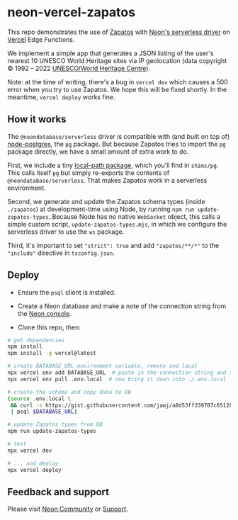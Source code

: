 # neon-vercel-zapatos

This repo demonstrates the use of [Zapatos](https://jawj.github.io/zapatos/) with [Neon's serverless driver](https://www.npmjs.com/package/@neondatabase/serverless) on [Vercel](https://vercel.com/) Edge Functions.

We implement a simple app that generates a JSON listing of the user's nearest 10 UNESCO World Heritage sites via IP geolocation (data copyright © 1992 – 2022 [UNESCO/World Heritage Centre](https://whc.unesco.org/en/syndication/)).

Note: at the time of writing, there's a bug in `vercel dev` which causes a 500 error when you try to use Zapatos. We hope this will be fixed shortly. In the meantime, `vercel deploy` works fine.


## How it works

The `@neondatabase/serverless` driver is compatible with (and built on top of) [node-postgres](https://node-postgres.com/), the `pg` package. But because Zapatos tries to import the `pg` package directly, we have a small amount of extra work to do.

First, we include a tiny [local-path package](https://docs.npmjs.com/cli/v9/configuring-npm/package-json#local-paths), which you'll find in `shims/pg`. This calls itself `pg` but simply re-exports the contents of `@neondatabase/serverless`. That makes Zapatos work in a serverless environment.

Second, we generate and update the Zapatos schema types (inside `./zapatos`) at development-time using Node, by running `npm run update-zapatos-types`. Because Node has no native `WebSocket` object, this calls a simple custom script, `update-zapatos-types.mjs`, in which we configure the serverless driver to use the `ws` package.

Third, it's important to set `"strict": true` and add `"zapatos/**/*"` to the `"include"` directive in `tsconfig.json`.


## Deploy

* Ensure the `psql` client is installed.

* Create a Neon database and make a note of the connection string from the [Neon console](https://console.neon.tech/).

* Clone this repo, then:

```bash
# get dependencies
npm install
npm install -g vercel@latest

# create DATABASE_URL environment variable, remote and local
npx vercel env add DATABASE_URL  # paste in the connection string and select all environments
npx vercel env pull .env.local  # now bring it down into ./.env.local for local use

# create the schema and copy data to DB
(source .env.local \
 && curl -s https://gist.githubusercontent.com/jawj/a8d53ff339707c65128af83b4783f4fe/raw/45dbcc819b00ecb72f80b0cf91e01b3d055662b5/whc-sites-2021.psql \
 | psql $DATABASE_URL)

# update Zapatos types from DB
npm run update-zapatos-types

# test
npx vercel dev

# ... and deploy
npx vercel deploy
```

## Feedback and support

Please visit [Neon Community](https://community.neon.tech/) or [Support](https://neon.tech/docs/introduction/support).
